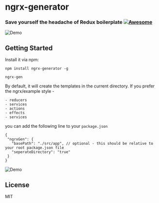 # ngrx-generator

### Save yourself the headache of Redux boilerplate [![Awesome](https://cdn.rawgit.com/sindresorhus/awesome/d7305f38d29fed78fa85652e3a63e154dd8e8829/media/badge.svg)](https://github.com/sindresorhus/awesome)

![Demo](https://s22.postimg.org/5nlkpozi9/demo.gif)

## Getting Started

Install it via npm:

```shell
npm install ngrx-generator -g
```

```shell
ngrx-gen
```

By default, it will create the templates in the current directory.
If you prefer the ngrx/example style -
```shell
- reducers
- services
- actions
- effects
- services
```

you can add the following line to your `package.json`
```shell
{
 "ngrxGen": {
   "basePath": "./src/app", // optional - this should be relative to your root package.json file
   "seperateDirectory": "true"
 }
}
```

![Demo](https://s23.postimg.org/8urbz1xjv/demo2.gif)

## License

MIT

